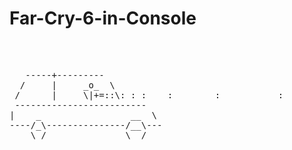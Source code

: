 # Far-Cry-6-in-Console
 <br>
 <pre class="tab">   
   -----+---------
  /     |     _o_  \
 /      |     \|+=::\: : :    :        :           :            .   .   :    -        -
 ------------------------- 
|    _                 __  \
----/_\---------------/__\---
    \_/               \__/</pre>
    </br>

